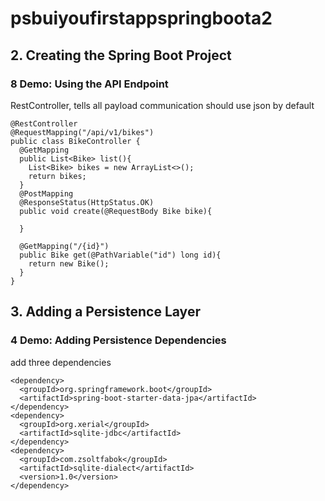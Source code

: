 # psbuiyoufirstappspringboota2
## 2. Creating the Spring Boot Project
### 8  Demo: Using the API Endpoint
RestController, tells all payload communication should use json by default
```
@RestController
@RequestMapping("/api/v1/bikes")
public class BikeController {
  @GetMapping
  public List<Bike> list(){
    List<Bike> bikes = new ArrayList<>();
    return bikes;
  }
  @PostMapping
  @ResponseStatus(HttpStatus.OK)
  public void create(@RequestBody Bike bike){
  
  }
  
  @GetMapping("/{id}")
  public Bike get(@PathVariable("id") long id){
    return new Bike();
  }
}
```

## 3. Adding a Persistence Layer
### 4 Demo: Adding Persistence Dependencies
add three dependencies
```
<dependency>
  <groupId>org.springframework.boot</groupId>
  <artifactId>spring-boot-starter-data-jpa</artifactId>
</dependency>
<dependency>
  <groupId>org.xerial</groupId>
  <artifactId>sqlite-jdbc</artifactId>
</dependency>
<dependency>
  <groupId>com.zsoltfabok</groupId>
  <artifactId>sqlite-dialect</artifactId>
  <version>1.0</version>
</dependency>
```
